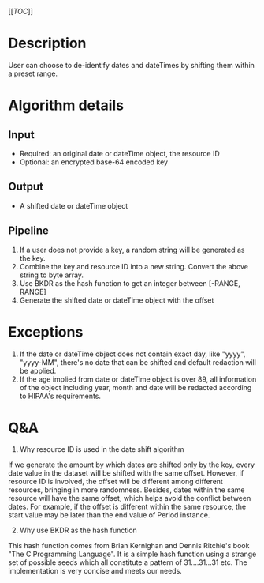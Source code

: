 [[_TOC_]]

# Description
User can choose to de-identify dates and dateTimes by shifting them within a preset range.

# Algorithm details
## Input
- Required: an original date or dateTime object, the resource ID
- Optional: an encrypted base-64 encoded key

## Output
- A shifted date or dateTime object

## Pipeline
1. If a user does not provide a key, a random string will be generated as the key.
2. Combine the key and resource ID into a new string. Convert the above string to byte array.
3. Use BKDR as the hash function to get an integer between [-RANGE, RANGE]
4. Generate the shifted date or dateTime object with the offset

# Exceptions

1. If the date or dateTime object does not contain exact day, like "yyyy", "yyyy-MM", there's no date that can be shifted and default redaction will be applied.
2. If the age implied from date or dateTime object is over 89, all information of the object including year, month and date will be redacted according to HIPAA's requirements.

# Q&A

1. Why resource ID is used in the date shift algorithm

If we generate the amount by which dates are shifted only by the key, every date value in the dataset will be shifted with the same offset. However, if resource ID is involved, the offset will be different among different resources, bringing in more randomness. Besides, dates within the same resource will have the same offset, which helps avoid the conflict between dates. For example, if the offset is different within the same resource, the start value may be later than the end value of Period instance.

2. Why use BKDR as the hash function

This hash function comes from Brian Kernighan and Dennis Ritchie's book "The C Programming Language". It is a simple hash function using a strange set of possible seeds which all constitute a pattern of 31....31...31 etc. The implementation is very concise and meets our needs.

